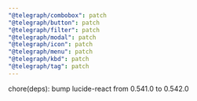 ```yaml
---
"@telegraph/combobox": patch
"@telegraph/button": patch
"@telegraph/filter": patch
"@telegraph/modal": patch
"@telegraph/icon": patch
"@telegraph/menu": patch
"@telegraph/kbd": patch
"@telegraph/tag": patch
---
```


chore(deps): bump lucide-react from 0.541.0 to 0.542.0

